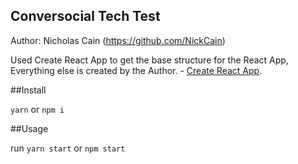 ## Conversocial Tech Test

Author: Nicholas Cain (https://github.com/NickCain)

Used Create React App to get the base structure for the React App, Everything else is created by the Author. - [Create React App](https://github.com/facebookincubator/create-react-app).

##Install

`yarn` or `npm i`

##Usage

run `yarn start` or `npm start`
